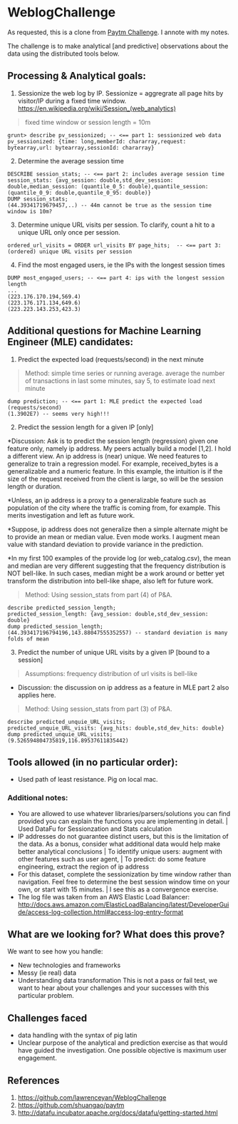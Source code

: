 # WeblogChallenge
As requested, this is a clone from [Paytm Challenge](https://github.com/PaytmLabs/WeblogChallenge). I annote with my notes. 

The challenge is to make analytical \[and predictive\] observations about the data using the distributed tools below.

## Processing & Analytical goals:
1. Sessionize the web log by IP. Sessionize = aggregrate all page hits by visitor/IP during a fixed time window.
    https://en.wikipedia.org/wiki/Session_(web_analytics)

> fixed time window or session length = 10m

```
grunt> describe pv_sessionized; -- <== part 1: sessionized web data
pv_sessionized: {time: long,memberId: chararray,request: bytearray,url: bytearray,sessionId: chararray}
```

2. Determine the average session time

```
DESCRIBE session_stats; -- <== part 2: includes average session time
session_stats: {avg_session: double,std_dev_session: double,median_session: (quantile_0_5: double),quantile_session: (quantile_0_9: double,quantile_0_95: double)}
DUMP session_stats; 
(44.39341719679457,..) -- 44m cannot be true as the session time window is 10m?
```

3. Determine unique URL visits per session. To clarify, count a hit to a unique URL only once per session.

```
ordered_url_visits = ORDER url_visits BY page_hits;  -- <== part 3: (ordered) unique URL visits per session
```

4. Find the most engaged users, ie the IPs with the longest session times

```
DUMP most_engaged_users; -- <== part 4: ips with the longest session length
...
(223.176.170.194,569.4)
(223.176.171.134,649.6)
(223.223.143.253,423.3)
```

## Additional questions for Machine Learning Engineer (MLE) candidates:
1. Predict the expected load (requests/second) in the next minute

> Method: simple time series or running average. average the number of transactions in last some minutes, say 5, to estimate load next minute
```
dump prediction; -- <== part 1: MLE predict the expected load (requests/second) 
(1.3902E7) -- seems very high!!!
```

2. Predict the session length for a given IP [only]

*Discussion: Ask is to predict the session length (regression) given one feature only, namely ip address. My peers actually build a model \[1,2\]. I hold a different view. An ip address is (near) unique. We need features to generalize to train a regression model. For example, received_bytes is a generalizable and a numeric feature. In this example, the intuition is if the size of the request received from the client is large, so will be the session length or duration.

*Unless, an ip address is a proxy to a generalizable feature such as population of the city where the traffic is coming from, for example. This merits investigation and left as future work.

*Suppose, ip address does not generalize then a simple alternate might be to provide an mean or median value. Even mode works. I augment mean value with standard deviation to provide variance in the prediction.

*In my first 100 examples of the provide log (or web_catalog.csv), the mean and median are very different suggesting that the frequency distribution is NOT bell-like. In such cases, median might be a work around or better yet transform the distribution into bell-like shape, also left for future work.

> Method: Using session_stats from part (4) of P&A.

```
describe predicted_session_length;
predicted_session_length: {avg_session: double,std_dev_session: double}
dump predicted_session_length;
(44.393417196794196,143.88047555352557) -- standard deviation is many folds of mean
```

3. Predict the number of unique URL visits by a given IP [bound to a session]

> Assumptions: frequency distribution of url visits is bell-like
* Discussion: the discussion on ip address as a feature in MLE part 2 also applies here.
> Method: Using session_stats from part (3) of P&A.

```
describe predicted_unquie_URL_visits;
predicted_unquie_URL_visits: {avg_hits: double,std_dev_hits: double}
dump predicted_unquie_URL_visits;
(9.526594804735819,116.89537611835442)
```

## Tools allowed (in no particular order):
- Used path of least resistance. Pig on local mac.

### Additional notes:
- You are allowed to use whatever libraries/parsers/solutions you can find provided you can explain the functions you are implementing in detail.
| Used DataFu for Sessionzation and Stats calculation
- IP addresses do not guarantee distinct users, but this is the limitation of the data. As a bonus, consider what additional data would help make better analytical conclusions
| To identify unique users: augment with other features such as user agent, 
| To predict: do some feature engineering, extract the region of ip address
- For this dataset, complete the sessionization by time window rather than navigation. Feel free to determine the best session window time on your own, or start with 15 minutes.
| I see this as a convergence exercise. 
- The log file was taken from an AWS Elastic Load Balancer:
http://docs.aws.amazon.com/ElasticLoadBalancing/latest/DeveloperGuide/access-log-collection.html#access-log-entry-format


## What are we looking for? What does this prove?

We want to see how you handle:
- New technologies and frameworks
- Messy (ie real) data
- Understanding data transformation
This is not a pass or fail test, we want to hear about your challenges and your successes with this particular problem.

## Challenges faced
- data handling with the syntax of pig latin
- Unclear purpose of the analytical and prediction exercise as that would have guided the investigation. One possible objective is maximum user engagement.

## References
1. https://github.com/lawrenceyan/WeblogChallenge
2. https://github.com/shuangao/paytm
3. http://datafu.incubator.apache.org/docs/datafu/getting-started.html
